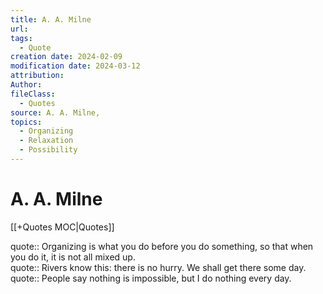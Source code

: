 ```yaml
---
title: A. A. Milne
url: 
tags:
  - Quote
creation date: 2024-02-09
modification date: 2024-03-12
attribution: 
Author: 
fileClass:
  - Quotes
source: A. A. Milne,
topics:
  - Organizing
  - Relaxation
  - Possibility
---
```


# A. A. Milne

[[+Quotes MOC|Quotes]]  

quote:: Organizing is what you do before you do something, so that when you do it, it is not all mixed up.  
quote:: Rivers know this: there is no hurry. We shall get there some day.  
quote:: People say nothing is impossible, but I do nothing every day.  
